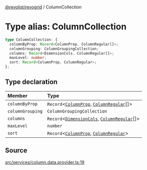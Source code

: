 [@revolist/revogrid](README.md) / ColumnCollection

# Type alias: ColumnCollection

```ts
type ColumnCollection: {
  columnByProp: Record<ColumnProp, ColumnRegular[]>;
  columnGrouping: ColumnGroupingCollection;
  columns: Record<DimensionCols, ColumnRegular[]>;
  maxLevel: number;
  sort: Record<ColumnProp, ColumnRegular>;
};
```

## Type declaration

| Member | Type |
| :------ | :------ |
| `columnByProp` | `Record`\<[`ColumnProp`](Type.ColumnProp.md), [`ColumnRegular`](Interface.ColumnRegular.md)[]\> |
| `columnGrouping` | `ColumnGroupingCollection` |
| `columns` | `Record`\<[`DimensionCols`](Type.DimensionCols.md), [`ColumnRegular`](Interface.ColumnRegular.md)[]\> |
| `maxLevel` | `number` |
| `sort` | `Record`\<[`ColumnProp`](Type.ColumnProp.md), [`ColumnRegular`](Interface.ColumnRegular.md)\> |

## Source

[src/services/column.data.provider.ts:19](https://github.com/revolist/revogrid/blob/ace6403c43f42f0eb026a7e73c0ae179d3a4c66f/src/services/column.data.provider.ts#L19)
